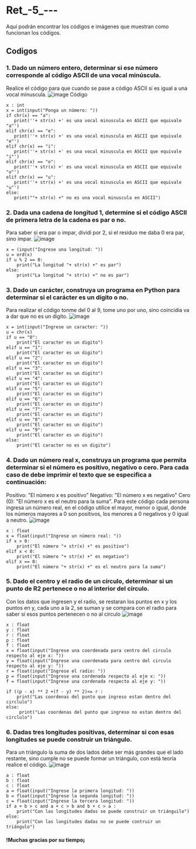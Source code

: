 # Ret_-5_---
Aquí podrán encontrar los códigos e imágenes que muestran como funcionan los códigos.
## Codigos 
### 1. Dado un número entero, determinar si ese número corresponde al código ASCII de una vocal minúscula.
Realice el código para que cuando se pase a código ASCII sí es igual a una vocal minuscula.
![image](https://user-images.githubusercontent.com/124615019/222998061-29cc649a-7744-4a4d-b1cc-08f5c30e5a38.png)
Código 
```
x : int
x = int(input("Ponga un número: "))
if chr(x) == "a":
   print(''+ str(x) +' es una vocal minuscula en ASCII que equivale "a"')
elif chr(x) == "e":
   print(''+ str(x) +' es una vocal minuscula en ASCII que equivale "e"')
elif chr(x) == "i":
   print(''+ str(x) +' es una vocal minuscula en ASCII que equivale "i"')
elif chr(x) == "o":
   print(''+ str(x) +' es una vocal minuscula en ASCII que equivale "o"')
elif chr(x) == "u":
   print(''+ str(x) +' es una vocal minuscula en ASCII que equivale "u"')
else:
   print(""+ str(x) +" no es una vocal minuscula en ASCII")
   ```
### 2. Dada una cadena de longitud 1, determine si el código ASCII de primera letra de la cadena es par o no.
Para saber si era par o impar, dividi por 2, si el residuo me daba 0 era par, sino impar.
![image](https://user-images.githubusercontent.com/124615019/222999024-c4f2ecd6-97e9-40d7-881a-695bb0ad3427.png)
```
x = (input("Ingrese una longitud: "))
u = ord(x)
if u % 2 == 0: 
    print("La longitud "+ str(x) +" es par")
else:
    print("La longitud "+ str(x) +" no es par")
```
### 3. Dado un carácter, construya un programa en Python para determinar si el carácter es un dígito o no.
Para realizar el código tonme del 0 al 9, tome uno por uno, sino coincidia va a dar que no es un digito.
![image](https://user-images.githubusercontent.com/124615019/222999413-a0bcad71-0dcc-4a08-8228-4b0717d76c50.png)
```
x = int(input("Ingrese un caracter: "))
u = chr(x)
if u == "0":
    print("El caracter es un digito")
elif u == "1":
    print("El caracter es un digito")
elif u == "2":
    print("El caracter es un digito")
elif u == "3":
    print("El caracter es un digito")
elif u == "4":
    print("El caracter es un digito")
elif u == "5":
    print("El caracter es un digito")
elif u == "6":
    print("El caracter es un digito")
elif u == "7":
    print("El caracter es un digito")
elif u == "8":
    print("El caracter es un digito")
elif u == "9":
    print("El caracter es un digito")
else:
    print("El caracter no es un digito")
```
### 4. Dado un número real x, construya un programa que permita determinar si el número es positivo, negativo o cero. Para cada caso de debe imprimir el texto que se especifica a continuación:

Positivo: "El número x es positivo"
Negativo: "El número x es negativo"
Cero (0): "El número x es el neutro para la suma".
Para este código cada persona ingresa un número real, en el código utilice el mayor, menor o igual, donde los números mayores a 0 son positivos, los menores a 0 negativos y 0 igual a neutro.
![image](https://user-images.githubusercontent.com/124615019/222999860-e20efb3f-cc38-4660-8514-c70bd83ca190.png)
```
x : float
x = float(input("Ingrese un número real: "))
if x > 0:
    print("El número "+ str(x) +" es positivo")
elif x < 0:
    print("El número "+ str(x) +" es negativo")
elif x == 0:
    print("El número "+ str(x) +" es el neutro para la suma")
```
### 5. Dado el centro y el radio de un círculo, determinar si un punto de R2 pertenece o no al interior del círculo.
Con los datos que ingresen y el radio, se restaran los puntos en x y los puntos en y, cada uno a la 2, se suman y se compara con el radio para saber sí esos puntos pertenecen o no al circulo
![image](https://user-images.githubusercontent.com/124615019/223000739-86da7244-6873-4f00-a8e0-22c489840b98.png)
```
x : float
y : float
r : float 
p : float
f : float
x = float(input("Ingrese una coordenada para centro del circulo respecto al eje x: "))
y = float(input("Ingrese una coordenada para centro del circulo respecto al eje y: "))
r = float(input("Ingrese el radio: "))
p = float(input("Ingrese una cordenada respecto al eje x: "))
f = float(input("Ingrese una cordenada respecto al eje y: "))

if ((p - x) ** 2 +(f - y) ** 2)<= r :
    print("Las coordenas del punto que ingreso estan dentro del circlulo")
else:
     print("Las coordenas del punto que ingreso no estan dentro del circlulo")
```
### 6. Dadas tres longitudes positivas, determinar si con esas longitudes se puede construir un triángulo.
Para un triángulo la suma de dos lados debe ser más grandes que el lado restante, sino cumple no se puede formar un triángulo, con está teoría realice el código.
![image](https://user-images.githubusercontent.com/124615019/223001101-aaac4fd8-d772-43a1-afa1-b049245367bc.png)
```
a : float
b : float
c : float
a = float(input("Ingrese la primera longitud: "))
b = float(input("Ingrese la segunda longitud: "))
c = float(input("Ingrese la tercera longitud: "))
if a + b > c and a + c > b and b + c > a : 
    print("Con las longitudes dadas se puede construir un triánguilo")
else:
    print("Con las longitudes dadas no se puede contruir un triángulo")
```
#### !Muchas gracias por su tiempo¡


